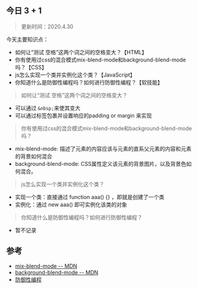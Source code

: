 ## 今日 3 + 1
> 更新时间：2020.4.30

今天主要知识点：
* 如何让“测试 空格”这两个词之间的空格变大？【HTML】
* 你有使用过css的混合模式mix-blend-mode和background-blend-mode吗？【CSS】
* js怎么实现一个类并实例化这个类？【JavaScript】
* 你知道什么是防御性编程吗？如何进行防御性编程？【软技能】

> 如何让“测试 空格”这两个词之间的空格变大？
* 可以通过 `&nbsp;`来使其变大
* 可以通过标签包裹并设置响应的padding or  margin 来实现

> 你有使用过css的混合模式mix-blend-mode和background-blend-mode吗？
* mix-blend-mode: 描述了元素的内容应该与元素的直系父元素的内容和元素的背景如何混合
* background-blend-mode: CSS属性定义该元素的背景图片，以及背景色如何混合。

> js怎么实现一个类并实例化这个类？
* 实现一个类：直接通过 function aaa() {} ，即就是创建了一个类
* 实例化：通过 new aaa() 即可实例化该类的对象

> 你知道什么是防御性编程吗？如何进行防御性编程？
* 暂不记录

## 参考
* [mix-blend-mode -- MDN](https://developer.mozilla.org/zh-CN/docs/Web/CSS/mix-blend-mode)
* [background-blend-mode -- MDN](https://developer.mozilla.org/zh-CN/docs/Web/CSS/background-blend-mode)
* [防御性编程](https://www.cnblogs.com/bakari/archive/2012/08/27/2658215.html)